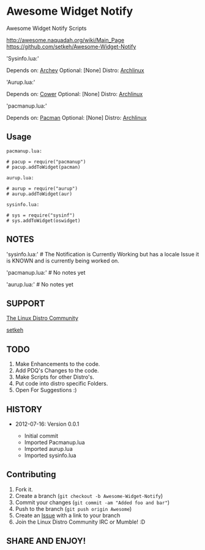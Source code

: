 Awesome Widget Notify
=====================

Awesome Widget Notify Scripts

http://awesome.naquadah.org/wiki/Main_Page
https://github.com/setkeh/Awesome-Widget-Notify

'Sysinfo.lua:'
    
Depends on: [Archey][1]
Optional: [None]
Distro: [Archlinux][4]

'Aurup.lua:'
    
Depends on: [Cower][2]
Optional: [None]
Distro: [Archlinux][4]

'pacmanup.lua:'
    
Depends on: [Pacman][4]
Optional: [None]
Distro: [Archlinux][4]

Usage
-----

`pacmanup.lua:`

    # pacup = require("pacmanup")
    # pacup.addToWidget(pacman)

`aurup.lua:`

    # aurup = require("aurup")
    # aurup.addToWidget(aur)

`sysinfo.lua:`

    # sys = require("sysinf")
    # sys.addToWidget(oswidget)

NOTES
-----
'sysinfo.lua:'
       # The Notification is Currently Working but has a locale Issue it is KNOWN and is currently being worked on.

'pacmanup.lua:'
       # No notes yet

'aurup.lua:'
       # No notes yet

SUPPORT
-------

[The Linux Distro Community][5]

[setkeh][6]

TODO
----

1. Make Enhancements to the code.
2. Add PDQ's Changes to the code.
3. Make Scripts for other Distro's.
4. Put code into distro specific Folders.
5. Open For Suggestions :)

HISTORY
-------

* 2012-07-16: Version 0.0.1
      
   - Initial commit
   - Imported Pacmanup.lua
   - Imported aurup.lua
   - Imported sysinfo.lua
   
Contributing
------------

1. Fork it.
2. Create a branch (`git checkout -b Awesome-Widget-Notify`)
3. Commit your changes (`git commit -am "Added foo and bar"`)
4. Push to the branch (`git push origin Awesome`)
5. Create an [Issue][6] with a link to your branch
6. Join the Linux Distro Community IRC or Mumble! :D

SHARE AND ENJOY!
----------------

[1]: http://aur.archlinux.org/packages.php?ID=40420&detail=1
[2]: http://aur.archlinux.org/packages.php?ID=44921
[3]: https://wiki.archlinux.org/index.php/Mpd
[4]: http://archlinux.org
[5]: http://www.linuxdistrocommunity.com
[6]: https://github.com/setkeh/Awesome/issues
